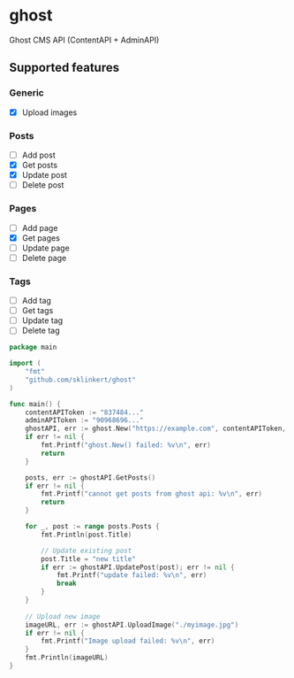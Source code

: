 # ghost
Ghost CMS API (ContentAPI + AdminAPI)

## Supported features

### Generic

* [x] Upload images

### Posts
* [ ] Add post
* [x] Get posts
* [x] Update post
* [ ] Delete post

### Pages
* [ ] Add page
* [x] Get pages
* [ ] Update page
* [ ] Delete page

### Tags
  
* [ ] Add tag
* [ ] Get tags
* [ ] Update tag
* [ ] Delete tag

```go
package main

import (
	"fmt"
	"github.com/sklinkert/ghost"
)

func main() {
	contentAPIToken := "837484..."
	adminAPIToken := "90968696..."
	ghostAPI, err := ghost.New("https://example.com", contentAPIToken, adminAPIToken)
	if err != nil {
		fmt.Printf("ghost.New() failed: %v\n", err)
		return
	}

	posts, err := ghostAPI.GetPosts()
	if err != nil {
		fmt.Printf("cannot get posts from ghost api: %v\n", err)
		return
	}

	for _, post := range posts.Posts {
		fmt.Println(post.Title)

		// Update existing post
		post.Title = "new title"
		if err := ghostAPI.UpdatePost(post); err != nil {
			fmt.Printf("update failed: %v\n", err)
			break
		}
	}
	
	// Upload new image
	imageURL, err := ghostAPI.UploadImage("./myimage.jpg")
	if err != nil {
		fmt.Printf("Image upload failed: %v\n", err)
	}
	fmt.Println(imageURL)
}
```